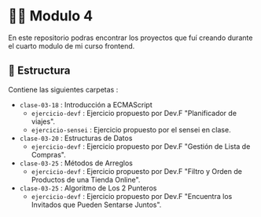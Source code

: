 # 👩‍💻 Modulo 4

En este repositorio podras encontrar los proyectos que fuí creando durante el cuarto modulo de mi curso frontend.

## 📑 Estructura

Contiene las siguientes carpetas :

- `clase-03-18` : Introducción a ECMAScript
  - `ejercicio-devf` : Ejercicio propuesto por Dev.F "Planificador de viajes".
  - `ejercicio-sensei` : Ejercicio propuesto por el sensei en clase.
- `clase-03-20` : Estructuras de Datos
  - `ejercicio-devf` : Ejercicio propuesto por Dev.F "Gestión de Lista de Compras".
- `clase-03-25` : Métodos de Arreglos
  - `ejercicio-devf` : Ejercicio propuesto por Dev.F "Filtro y Orden de Productos de una Tienda Online".
- `clase-03-25` : Algoritmo de Los 2 Punteros
  - `ejercicio-devf` : Ejercicio propuesto por Dev.F "Encuentra los Invitados que Pueden Sentarse Juntos".
